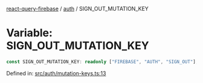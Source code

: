 [react-query-firebase](../../modules.md) / [auth](../index.md) / SIGN\_OUT\_MUTATION\_KEY

# Variable: SIGN\_OUT\_MUTATION\_KEY

```ts
const SIGN_OUT_MUTATION_KEY: readonly ["FIREBASE", "AUTH", "SIGN_OUT"];
```

Defined in: [src/auth/mutation-keys.ts:13](https://github.com/vpishuk/react-query-firebase/blob/2814a7f726829eb67b40b71ca1e3d6c86fc8bb8b/src/auth/mutation-keys.ts#L13)
